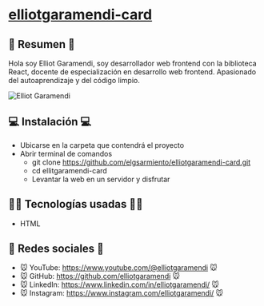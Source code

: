 # [elliotgaramendi-card](https://github.com/elgsarmiento/elliotgaramendi-card) 

## 📜 Resumen 📜
Hola soy Elliot Garamendi, soy desarrollador web frontend con la biblioteca React, docente de especialización en desarrollo web frontend. Apasionado del autoaprendizaje y del código limpio.

![Elliot Garamendi](https://i.postimg.cc/MpK0Zjyx/elliot-garamendi-hero.webp)

## 💻 Instalación 💻
- Ubicarse en la carpeta que contendrá el proyecto
- Abrir terminal de comandos
    - git clone https://github.com/elgsarmiento/elliotgaramendi-card.git
    - cd ellitgaramendi-card
    - Levantar la web en un servidor y disfrutar

## 👨‍💻 Tecnologías usadas 👨‍💻
- HTML

## 🤗 Redes sociales 🤗
- 🐭 YouTube: https://www.youtube.com/@elliotgaramendi 🐭
- 🐭 GitHub: https://github.com/elliotgaramendi 🐭
- 🐭 LinkedIn: https://www.linkedin.com/in/elliotgaramendi/ 🐭
- 🐭 Instagram: https://www.instagram.com/elliotgaramendi/ 🐭